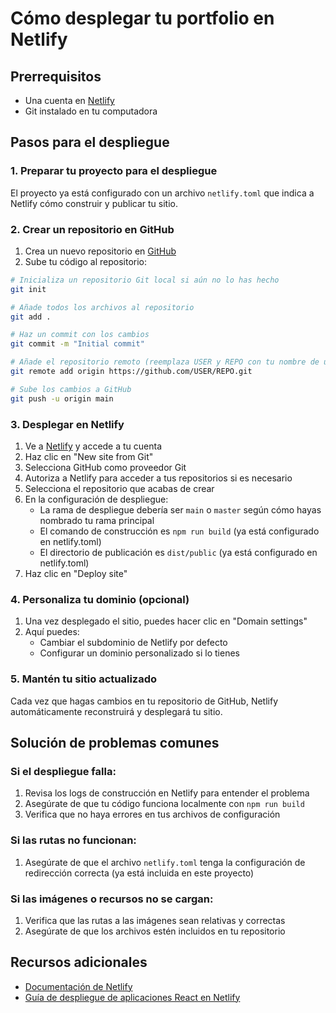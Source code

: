# Cómo desplegar tu portfolio en Netlify

## Prerrequisitos
- Una cuenta en [Netlify](https://www.netlify.com/)
- Git instalado en tu computadora

## Pasos para el despliegue

### 1. Preparar tu proyecto para el despliegue

El proyecto ya está configurado con un archivo `netlify.toml` que indica a Netlify cómo construir y publicar tu sitio.

### 2. Crear un repositorio en GitHub

1. Crea un nuevo repositorio en [GitHub](https://github.com/new)
2. Sube tu código al repositorio:

```bash
# Inicializa un repositorio Git local si aún no lo has hecho
git init

# Añade todos los archivos al repositorio
git add .

# Haz un commit con los cambios
git commit -m "Initial commit"

# Añade el repositorio remoto (reemplaza USER y REPO con tu nombre de usuario y nombre del repositorio)
git remote add origin https://github.com/USER/REPO.git

# Sube los cambios a GitHub
git push -u origin main
```

### 3. Desplegar en Netlify

1. Ve a [Netlify](https://app.netlify.com/) y accede a tu cuenta
2. Haz clic en "New site from Git"
3. Selecciona GitHub como proveedor Git
4. Autoriza a Netlify para acceder a tus repositorios si es necesario
5. Selecciona el repositorio que acabas de crear
6. En la configuración de despliegue:
   - La rama de despliegue debería ser `main` o `master` según cómo hayas nombrado tu rama principal
   - El comando de construcción es `npm run build` (ya está configurado en netlify.toml)
   - El directorio de publicación es `dist/public` (ya está configurado en netlify.toml)
7. Haz clic en "Deploy site"

### 4. Personaliza tu dominio (opcional)

1. Una vez desplegado el sitio, puedes hacer clic en "Domain settings"
2. Aquí puedes:
   - Cambiar el subdominio de Netlify por defecto
   - Configurar un dominio personalizado si lo tienes

### 5. Mantén tu sitio actualizado

Cada vez que hagas cambios en tu repositorio de GitHub, Netlify automáticamente reconstruirá y desplegará tu sitio.

## Solución de problemas comunes

### Si el despliegue falla:

1. Revisa los logs de construcción en Netlify para entender el problema
2. Asegúrate de que tu código funciona localmente con `npm run build`
3. Verifica que no haya errores en tus archivos de configuración

### Si las rutas no funcionan:

1. Asegúrate de que el archivo `netlify.toml` tenga la configuración de redirección correcta (ya está incluida en este proyecto)

### Si las imágenes o recursos no se cargan:

1. Verifica que las rutas a las imágenes sean relativas y correctas
2. Asegúrate de que los archivos estén incluidos en tu repositorio

## Recursos adicionales

- [Documentación de Netlify](https://docs.netlify.com/)
- [Guía de despliegue de aplicaciones React en Netlify](https://www.netlify.com/blog/2016/07/22/deploy-react-apps-in-less-than-30-seconds/)